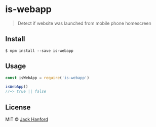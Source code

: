 # is-webapp

> Detect if website was launched from mobile phone homescreen


## Install

```
$ npm install --save is-webapp
```


## Usage

```js
const isWebApp = require('is-webapp')

isWebApp()
//=> true || false
```

## License

MIT © [Jack Hanford](https://jackhanford.com)
